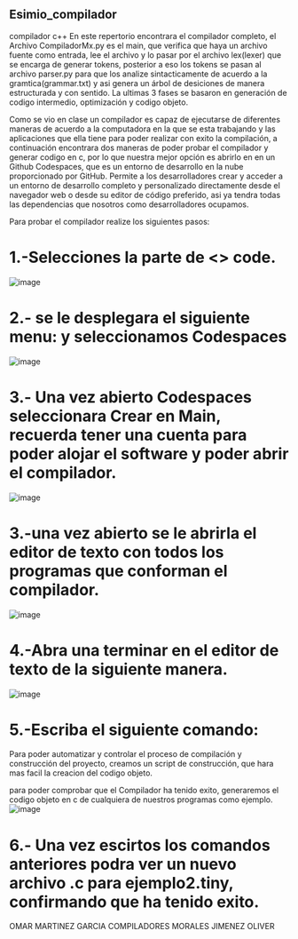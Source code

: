 ## Esimio_compilador
compilador c++
En este repertorio encontrara el compilador completo, 
el Archivo CompiladorMx.py es el main, que verifica que haya un archivo fuente como entrada, lee el archivo y lo pasar por el archivo lex(lexer) que se encarga de generar tokens, posterior a eso los tokens se pasan al archivo parser.py para que los analize sintacticamente de acuerdo a la gramtica(grammar.txt) y asi genera un árbol de desiciones de manera estructurada y con sentido.
La ultimas 3 fases se basaron en generación de codigo intermedio, optimización y codigo objeto.

Como se vio en clase un compilador es capaz de ejecutarse de diferentes maneras de acuerdo a la computadora en la que se esta trabajando y las aplicaciones que ella tiene para poder realizar con exito la compilación, a continuación encontrara dos maneras de poder probar el compilador y generar codigo en c, por lo que nuestra mejor opción es abrirlo en en un Github Codespaces, que es un entorno de desarrollo en la nube proporcionado por GitHub. Permite a los desarrolladores crear y acceder a un entorno de desarrollo completo y personalizado directamente desde el navegador web o desde su editor de código preferido, asi ya tendra todas las dependencias que nosotros como desarrolladores ocupamos.
 
 
 Para probar el compilador realize los siguientes pasos:
 
 # 1.-Selecciones la parte de  <> code.
 ![image](https://user-images.githubusercontent.com/91102881/234360588-4a9987f6-b2da-4cc2-80c3-b03a48ea484c.png)
 
 # 2.- se le desplegara el siguiente menu: y seleccionamos Codespaces
![image](https://user-images.githubusercontent.com/91102881/234360843-ba4703f3-12b0-488d-a8b1-2bc8bef19d8c.png)

 # 3.- Una vez abierto Codespaces seleccionara Crear en Main, recuerda tener una cuenta para poder alojar el software y poder abrir el compilador.
 ![image](https://github.com/Omars2003/ESIMIO_compilador/assets/91102881/f59e6ae0-7ccb-46f0-a888-c26f8de58812)


# 3.-una vez abierto se le abrirla el editor de texto con todos los programas que conforman el compilador.
![image](https://github.com/Omars2003/ESIMIO_compilador/assets/91102881/80c7bdb0-adbc-4eec-bf5e-0db4ebd6c17e)


# 4.-Abra una terminar en el editor de texto de la siguiente manera.
![image](https://github.com/Omars2003/ESIMIO_compilador/assets/91102881/13114f67-a104-4d5c-8347-ca2836cc3bc7)



# 5.-Escriba el siguiente comando:
Para poder   automatizar y controlar el proceso de compilación y construcción del proyecto, creamos un script de construcción, que hara mas facil la creacion del codigo objeto.

para poder comprobar que el Compilador ha tenido exito, generaremos el codigo objeto en c de cualquiera de nuestros programas como ejemplo.
![image](https://github.com/Omars2003/ESIMIO_compilador/assets/91102881/5d952630-180b-45f2-9c22-215473c399fd)

# 6.- Una vez escirtos los comandos anteriores podra ver un nuevo archivo .c para  ejemplo2.tiny, confirmando que ha tenido exito.







OMAR MARTINEZ GARCIA COMPILADORES
MORALES JIMENEZ OLIVER
